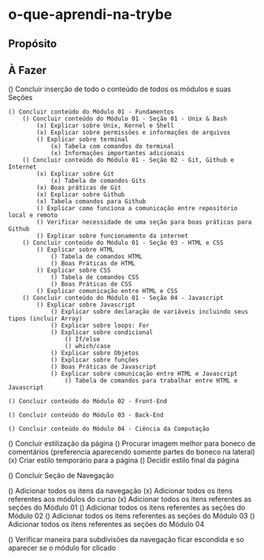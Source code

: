 # o-que-aprendi-na-trybe

## Propósito

## À Fazer

<!-- Conteúdo -->
() Concluir inserção de todo o conteúdo de todos os módulos e suas Seções

    () Concluir conteúdo do Módulo 01 - Fundamentos
        () Concluir conteúdo do Módulo 01 - Seção 01 - Unix & Bash
            (x) Explicar sobre Unix, Kernel e Shell
            (x) Explicar sobre permissões e informações de arquivos
            () Explicar sobre terminal
                (x) Tabela com comandos do terminal
                (x) Informações importantes adicionais
        () Concluir conteúdo do Módulo 01 - Seção 02 - Git, Github e Internet
            (x) Explicar sobre Git
                (x) Tabela de comandos Gits
            (x) Boas práticas de Git
            (x) Explicar sobre Github
            (x) Tabela comandos para Github
            () Explicar como funciona a comunicação entre repositório local e remoto
            () Verificar necessidade de uma seção para boas práticas para Github
            () Explicar sobre funcionamento da internet
        () Concluir conteúdo do Módulo 01 - Seção 03 - HTML e CSS
            () Explicar sobre HTML
                () Tabela de comandos HTML
                () Boas Práticas de HTML
            () Explicar sobre CSS
                () Tabela de comandos CSS
                () Boas Práticas de CSS
            () Explicar comunicação entre HTML e CSS
        () Concluir conteúdo do Módulo 01 - Seção 04 - Javascript
            () Explicar sobre Javascript
                () Explicar sobre declaração de variáveis incluindo seus tipos (incluir Array)
                () Explicar sobre loops: For
                () Explicar sobre condicional
                    () If/else
                    () which/case
                () Explicar sobre Objetos
                () Explicar sobre funções
                () Boas Práticas de Javascript
                () Explicar sobre comunicação entre HTML e Javascript
                    () Tabela de comandos para trabalhar entre HTML e Javascript

    () Concluir conteúdo do Módulo 02 - Front-End

    () Concluir conteúdo do Módulo 03 - Back-End

    () Concluir conteúdo do Módulo 04 - Ciência da Computação

<!-- Estilização -->
() Concluir estilização da página
    () Procurar imagem melhor para boneco de comentários (preferencia aparecendo somente partes do boneco na lateral)
    (x) Criar estilo temporário para a página
    () Decidir estilo final da página

<!-- Navegação -->
() Concluir Seção de Navegação

() Adicionar todos os itens da navegação
(x) Adicionar todos os itens referentes aos módulos do curso
(x) Adicionar todos os itens referentes as seções do Módulo 01
() Adicionar todos os itens referentes as seções do Módulo 02
() Adicionar todos os itens referentes as seções do Módulo 03
() Adicionar todos os itens referentes as seções do Módulo 04

() Verificar maneira para subdivisões da navegação ficar escondida e so aparecer se o módulo for clicado